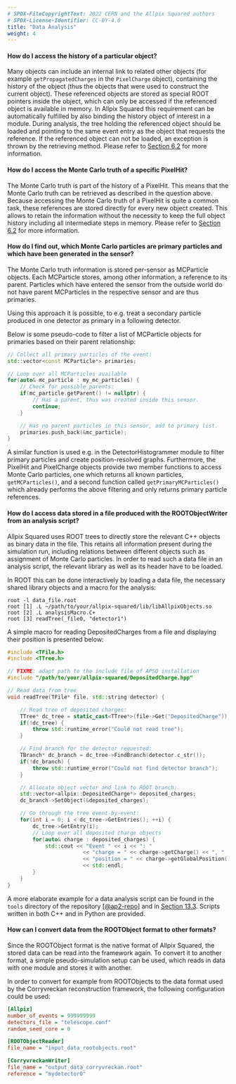 ```yaml
---
# SPDX-FileCopyrightText: 2022 CERN and the Allpix Squared authors
# SPDX-License-Identifier: CC-BY-4.0
title: "Data Analysis"
weight: 4
---
```


#### How do I access the history of a particular object?

Many objects can include an internal link to related other objects (for example `getPropagatedCharges` in the `PixelCharge`
object), containing the history of the object (thus the objects that were used to construct the current object). These
referenced objects are stored as special ROOT pointers inside the object, which can only be accessed if the referenced object
is available in memory. In Allpix Squared this requirement can be automatically fulfilled by also binding the history object
of interest in a module. During analysis, the tree holding the referenced object should be loaded and pointing to the same
event entry as the object that requests the reference. If the referenced object can not be loaded, an exception is thrown by
the retrieving method. Please refer to [Section 6.2](../06_objects/02_object_history.md) for more information.

#### How do I access the Monte Carlo truth of a specific PixelHit?

The Monte Carlo truth is part of the history of a PixelHit. This means that the Monte Carlo truth can be retrieved as
described in the question above. Because accessing the Monte Carlo truth of a PixelHit is quite a common task, these
references are stored directly for every new object created. This allows to retain the information without the necessity to
keep the full object history including all intermediate steps in memory. Please refer to
[Section 6.2](../06_objects/02_object_history.md) for more information.

#### How do I find out, which Monte Carlo particles are primary particles and which have been generated in the sensor?

The Monte Carlo truth information is stored per-sensor as MCParticle objects. Each MCParticle stores, among other
information, a reference to its parent. Particles which have entered the sensor from the outside world do not have parent
MCParticles in the respective sensor and are thus primaries.

Using this approach it is possible, to e.g. treat a secondary particle produced in one detector as primary in a following
detector.

Below is some pseudo-code to filter a list of MCParticle objects for primaries based on their parent relationship:

```cpp
// Collect all primary particles of the event:
std::vector<const MCParticle*> primaries;

// Loop over all MCParticles available
for(auto& mc_particle : my_mc_particles) {
    // Check for possible parents:
    if(mc_particle.getParent() != nullptr) {
        // Has a parent, thus was created inside this sensor.
        continue;
    }

    // Has no parent particles in this sensor, add to primary list.
    primaries.push_back(&mc_particle);
}
```

A similar function is used e.g. in the DetectorHistogrammer module to filter primary particles and create position-resolved
graphs. Furthermore, the PixelHit and PixelCharge objects provide two member functions to access Monte Carlo particles, one
which returns all known particles, `getMCParticles()`, and a second function called `getPrimaryMCParticles()` which already
performs the above filtering and only returns primary particle references.

#### How do I access data stored in a file produced with the ROOTObjectWriter from an analysis script?

Allpix Squared uses ROOT trees to directly store the relevant C++ objects as binary data in the file. This retains all
information present during the simulation run, including relations between different objects such as assignment of Monte
Carlo particles. In order to read such a data file in an analysis script, the relevant library as well as its header have to
be loaded.

In ROOT this can be done interactively by loading a data file, the necessary shared library objects and a macro for the
analysis:

```shell
root -l data_file.root
root [1] .L ~/path/to/your/allpix-squared/lib/libAllpixObjects.so
root [2] .L analysisMacro.C+
root [3] readTree(_file0, "detector1")
```

A simple macro for reading DepositedCharges from a file and displaying their position is presented below:

```cpp
#include <TFile.h>
#include <TTree.h>

// FIXME: adapt path to the include file of APSQ installation
#include "/path/to/your/allpix-squared/DepositedCharge.hpp"

// Read data from tree
void readTree(TFile* file, std::string detector) {

    // Read tree of deposited charges:
    TTree* dc_tree = static_cast<TTree*>(file->Get("DepositedCharge"));
    if(!dc_tree) {
        throw std::runtime_error("Could not read tree");
    }

    // Find branch for the detector requested:
    TBranch* dc_branch = dc_tree->FindBranch(detector.c_str());
    if(!dc_branch) {
        throw std::runtime_error("Could not find detector branch");
    }

    // Allocate object vector and link to ROOT branch:
    std::vector<allpix::DepositedCharge*> deposited_charges;
    dc_branch->SetObject(&deposited_charges);

    // Go through the tree event-by-event:
    for(int i = 0; i < dc_tree->GetEntries(); ++i) {
        dc_tree->GetEntry(i);
        // Loop over all deposited charge objects
        for(auto& charge : deposited_charges) {
            std::cout << "Event " << i << ": "
                        << "charge = " << charge->getCharge() << ", "
                        << "position = " << charge->getGlobalPosition()
                        << std::endl;
        }
    }
}
```

A more elaborate example for a data analysis script can be found in the `tools` directory of the repository \[[@ap2-repo]\]
and in [Section 13.3](../13_additional/root_analysis_macros.md). Scripts written in both C++ and in Python are provided.

#### How can I convert data from the ROOTObject format to other formats?

Since the ROOTObject format is the native format of Allpix Squared, the stored data can be read into the framework again. To
convert it to another format, a simple pseudo-simulation setup can be used, which reads in data with one module and stores it
with another.

In order to convert for example from ROOTObjects to the data format used by the Corryvreckan reconstruction framework, the
following configuration could be used:

```ini
[Allpix]
number_of_events = 999999999
detectors_file = "telescope.conf"
random_seed_core = 0

[ROOTObjectReader]
file_name = "input_data_rootobjects.root"

[CorryvreckanWriter]
file_name = "output_data_corryvreckan.root"
reference = "mydetector0"
```


[@ap2-repo]: https://gitlab.cern.ch/allpix-squared/allpix-squared
